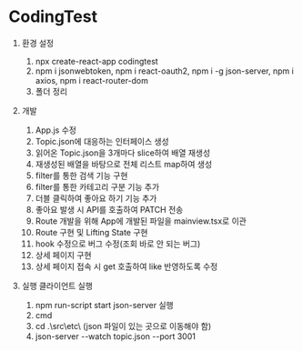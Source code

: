 # CodingTest

1. 환경 설정
   1. npx create-react-app codingtest
   2. npm i jsonwebtoken, npm i react-oauth2, npm i -g json-server, npm i axios, npm i react-router-dom
   3. 폴더 정리

2. 개발
   1. App.js 수정
   2. Topic.json에 대응하는 인터페이스 생성
   3. 읽어온 Topic.json을 3개마다 slice하여 배열 재생성
   4. 재생성된 배열을 바탕으로 전체 리스트 map하여 생성
   5. filter를 통한 검색 기능 구현
   6. filter를 통한 카테고리 구분 기능 추가
   7. 더블 클릭하여 좋아요 하기 기능 추가
   8. 좋아요 발생 시 API를 호출하여 PATCH 전송
   9. Route 개발을 위해 App에 개발된 파일을 mainview.tsx로 이관
   10. Route 구현 및 Lifting State 구현
   11. hook 수정으로 버그 수정(조회 바로 안 되는 버그)
   12. 상세 페이지 구현
   13. 상세 페이지 접속 시 get 호출하여 like 반영하도록 수정

3. 실행
   클라이언트 실행
   1. npm run-script start
   json-server 실행
   1. cmd
   2. cd .\src\etc\ (json 파일이 있는 곳으로 이동해야 함)
   3. json-server --watch topic.json --port 3001